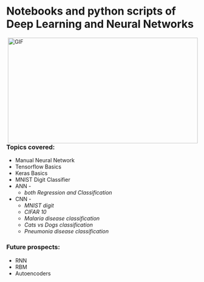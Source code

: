 <h1>Notebooks and python scripts of Deep Learning and Neural Networks</h1>
<img align="right" alt="GIF" height="278px" width="500px" src="https://media.giphy.com/media/26xBtSyoi5hUUkCEo/giphy.gif" />

<h3>Topics covered:</h3>

* Manual Neural Network
* Tensorflow Basics
* Keras Basics
* MNIST Digit Classifier
* ANN -
     * <i>both Regression and Classification</i>
* CNN - 
    * <i>MNIST digit</i>
    * <i>CIFAR 10</i>
    * <i>Malaria disease classification</i>
    * <i>Cats vs Dogs classification</i>
    * <i>Pneumonia disease classification </i>

<h3>Future prospects:</h3>

* RNN
* RBM
* Autoencoders
